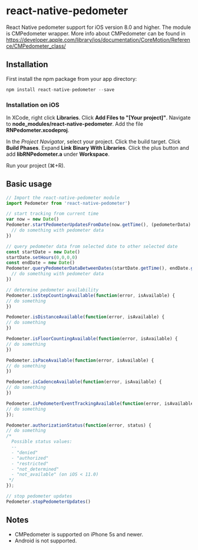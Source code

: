 # react-native-pedometer

React Native pedometer support for iOS version 8.0 and higher. The module is CMPedometer wrapper. More info about CMPedometer can be found in https://developer.apple.com/library/ios/documentation/CoreMotion/Reference/CMPedometer_class/

## Installation

First install the npm package from your app directory:

```javascript
npm install react-native-pedometer --save
```

### Installation on iOS

In XCode, right click **Libraries**.
Click **Add Files to "[Your project]"**.
Navigate to **node_modules/react-native-pedometer**.
Add the file **RNPedometer.xcodeproj**.

In the *Project Navigator*, select your project.
Click the build target.
Click **Build Phases**.
Expand **Link Binary With Libraries**.
Click the plus button and add **libRNPedometer.a** under **Workspace**.

Run your project (⌘+R).

## Basic usage

```js
// Import the react-native-pedometer module
import Pedometer from 'react-native-pedometer')

// start tracking from current time
var now = new Date()
Pedometer.startPedometerUpdatesFromDate(now.getTime(), (pedometerData) => {
  // do something with pedometer data
})

// query pedometer data from selected date to other selected date
const startDate = new Date()
startDate.setHours(0,0,0,0)
const endDate = new Date()
Pedometer.queryPedometerDataBetweenDates(startDate.getTime(), endDate.getTime(), (error, pedometerData) => {
  // do something with pedometer data
})

// determine pedometer availability
Pedometer.isStepCountingAvailable(function(error, isAvailable) {
// do something
})

Pedometer.isDistanceAvailable(function(error, isAvailable) {
// do something
})

Pedometer.isFloorCountingAvailable(function(error, isAvailable) {
// do something
})

Pedometer.isPaceAvailable(function(error, isAvailable) {
// do something
})

Pedometer.isCadenceAvailable(function(error, isAvailable) {
// do something
})

Pedometer.isPedometerEventTrackingAvailable(function(error, isAvailable) {
// do something
});

Pedometer.authorizationStatus(function(error, status) {
// do something
/*
  Possible status values:
  -- 
  - "denied"
  - "authorized"
  - "restricted"
  - "not_determined"
  - "not_available" (on iOS < 11.0)
 */
});

// stop pedometer updates
Pedometer.stopPedometerUpdates()
```

## Notes
- CMPedometer is supported on iPhone 5s and newer.
- Android is not supported.
